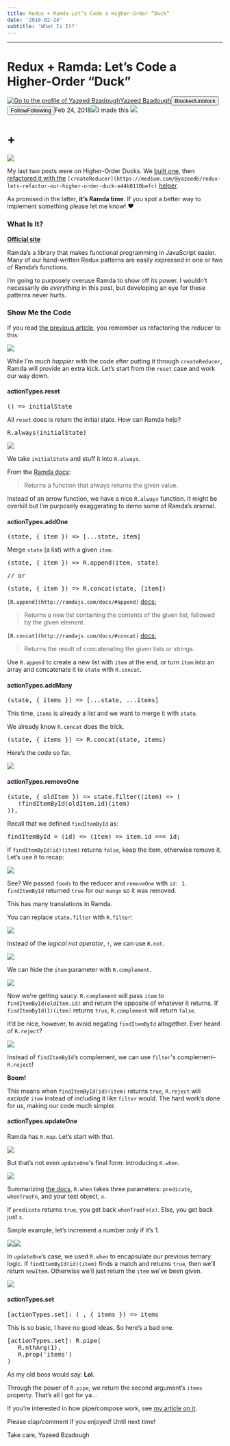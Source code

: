 ```yaml
---
title: Redux + Ramda Let’s Code a Higher-Order “Duck”
date: '2018-02-24'
subtitle: 'What Is It?'
---
```


* * *

# Redux + Ramda: Let’s Code a Higher-Order “Duck”

[![Go to the profile of Yazeed Bzadough](https://cdn-images-1.medium.com/fit/c/100/100/1*D0_8f6gW_H8ufCLRpsjVtA@2x.jpeg)](https://medium.com/@yazeedb?source=post_header_lockup)[Yazeed Bzadough](https://medium.com/@yazeedb)<span class="followState js-followState" data-user-id="93124e8e38fc"><button class="button button--smallest u-noUserSelect button--withChrome u-baseColor--buttonNormal button--withHover button--unblock js-unblockButton u-marginLeft10 u-xs-hide" data-action="sign-up-prompt" data-sign-in-action="toggle-block-user" data-requires-token="true" data-redirect="https://medium.com/front-end-weekly/redux-ramda-lets-code-a-higher-order-duck-dc87021406cc" data-action-source="post_header_lockup"><span class="button-label  button-defaultState">Blocked</span><span class="button-label button-hoverState">Unblock</span></button><button class="button button--primary button--smallest button--dark u-noUserSelect button--withChrome u-accentColor--buttonDark button--follow js-followButton u-marginLeft10 u-xs-hide" data-action="sign-up-prompt" data-sign-in-action="toggle-subscribe-user" data-requires-token="true" data-redirect="https://medium.com/_/subscribe/user/93124e8e38fc" data-action-source="post_header_lockup-93124e8e38fc-------------------------follow_byline"><span class="button-label  button-defaultState js-buttonLabel">Follow</span><span class="button-label button-activeState">Following</span></button></span><time datetime="2018-02-25T04:44:34.186Z">Feb 24, 2018</time><span class="middotDivider u-fontSize12"></span><span class="readingTime" title="5 min read"></span>![](https://cdn-images-1.medium.com/max/1600/1*AvhLF3EobvdMRIeW31_K2g.png)I made this <img src=“redux”/> <h1>+</h1> <img src=”ramda” />

My last two posts were on Higher-Order Ducks. We [built one](https://medium.com/front-end-hacking/redux-lets-code-a-higher-order-duck-a045415bef0f), then [refactored it with the](https://medium.com/@yazeedb/redux-lets-refactor-our-higher-order-duck-e44b0110befc) `[createReducer](https://medium.com/@yazeedb/redux-lets-refactor-our-higher-order-duck-e44b0110befc)` [helper](https://medium.com/@yazeedb/redux-lets-refactor-our-higher-order-duck-e44b0110befc).

As promised in the latter, **it’s Ramda time**. If you spot a better way to implement something please let me know! ❤️

### What Is It?

[**Official site**](http://ramdajs.com)

Ramda’s a library that makes functional programming in JavaScript easier. Many of our hand-written Redux patterns are easily expressed in one or two of Ramda’s functions.

I’m going to purposely overuse Ramda to show off its power. I wouldn’t necessarily do _everything_ in this post, but developing an eye for these patterns never hurts.

### Show Me the Code

If you read [the previous article](https://medium.com/@yazeedb/redux-lets-refactor-our-higher-order-duck-e44b0110befc), you remember us refactoring the reducer to this:

![](https://cdn-images-1.medium.com/max/1600/1*-abhyPqZJiP3JZW6GOU9lQ.png)

While I’m _much happier_ with the code after putting it through `createReducer`, Ramda will provide an extra kick. Let’s start from the `reset` case and work our way down.

#### actionTypes.reset

<pre name="1035" id="1035" class="graf graf--pre graf-after--h4">() => initialState</pre>

All `reset` does is return the initial state. How can Ramda help?

<pre name="0595" id="0595" class="graf graf--pre graf-after--p">R.always(initialState)</pre>

![](https://cdn-images-1.medium.com/max/1600/1*T32OLQ_g4cGoiA6Y5LTQ5A.png)

We take `initialState` and stuff it into `R.always`.

From the [Ramda docs](http://ramdajs.com/docs/#always):

> Returns a function that always returns the given value.

Instead of an arrow function, we have a nice `R.always` function. It might be overkill but I’m purposely exaggerating to demo some of Ramda’s arsenal.

#### actionTypes.addOne

<pre name="f03a" id="f03a" class="graf graf--pre graf-after--h4">(state, { item }) => [...state, item]</pre>

Merge `state` (a list) with a given `item`.

<pre name="045a" id="045a" class="graf graf--pre graf-after--p">(state, { item }) => R.append(item, state)</pre>

<pre name="2d95" id="2d95" class="graf graf--pre graf-after--pre">// or</pre>

<pre name="413d" id="413d" class="graf graf--pre graf-after--pre">(state, { item }) => R.concat(state, [item])</pre>

`[R.append](http://ramdajs.com/docs/#append)` [docs:](http://ramdajs.com/docs/#append)

> Returns a new list containing the contents of the given list, followed by the given element.

`[R.concat](http://ramdajs.com/docs/#concat)` [docs:](http://ramdajs.com/docs/#concat)

> Returns the result of concatenating the given lists or strings.

Use `R.append` to create a new list with `item` at the end, or turn `item` into an array and concatenate it to `state` with `R.concat`.

#### actionTypes.addMany

<pre name="2212" id="2212" class="graf graf--pre graf-after--h4">(state, { items }) => [...state, ...items]</pre>

This time, `items` is already a list and we want to merge it with `state`.

We already know `R.concat` does the trick.

<pre name="fdac" id="fdac" class="graf graf--pre graf-after--p">(state, { items }) => R.concat(state, items)</pre>

Here’s the code so far.

![](https://cdn-images-1.medium.com/max/1600/1*mthn1Las07A2N8cGrOqJ9w.png)

#### actionTypes.removeOne

<pre name="287a" id="287a" class="graf graf--pre graf-after--h4">(state, { oldItem }) => state.filter((item) => (
   !findItemById(oldItem.id)(item)
)),</pre>

Recall that we defined `findItemById` as:

<pre name="bb11" id="bb11" class="graf graf--pre graf-after--p">findItemById = (id) => (item) => item.id === id;</pre>

If `findItemById(id)(item)` returns `false`, keep the item, otherwise remove it. Let’s use it to recap:

![](https://cdn-images-1.medium.com/max/1600/1*NfrUhR8En3gfqvTb-hrGdA.png)

See? We passed `foods` to the reducer and `removeOne` with `id: 1`. `findItemById` returned `true` for our `mango` so it was removed.

This has many translations in Ramda.

You can replace `state.filter` with `R.filter`:

![](https://cdn-images-1.medium.com/max/1600/1*WXH4HkJqvScV-AIm7OVwgw.png)

Instead of the _logical not operator_, `!`, we can use `R.not`.

![](https://cdn-images-1.medium.com/max/1600/1*fCTvdjTV-oXMdgapftdmeA.png)

We can hide the `item` parameter with `R.complement`.

![](https://cdn-images-1.medium.com/max/1600/1*tXyIr3HWU4D257gen38ArA.png)

Now we’re getting saucy. `R.complement` will pass `item` to `findItemById(oldItem.id)` and return the opposite of whatever it returns. If `findItemById(1)(item)` returns `true`, `R.complement` will return `false`.

It’d be nice, however, to avoid negating `findItemById` altogether. Ever heard of `R.reject`?

![](https://cdn-images-1.medium.com/max/1600/1*3OuGWNVyhfB9ZV78qFGBNw.png)

Instead of `findItemById`’s complement, we can use `filter`'s complement–`R.reject`!

**Boom!**

This means when `findItemById(id)(item)` returns `true`, `R.reject` will _exclude_ `item` instead of including it like `filter` would. The hard work’s done for us, making our code much simpler.

#### actionTypes.updateOne

Ramda has `R.map`. Let’s start with that.

![](https://cdn-images-1.medium.com/max/1600/1*yKLTk8cjnLYMHRfKnrsPWw.png)

But that’s not even `updateOne`'s final form: introducing `R.when`.

![](https://cdn-images-1.medium.com/max/1600/1*8LW9Q2bvfGGodIglXw8y3Q.png)

Summarizing [the docs](http://ramdajs.com/docs/#when), `R.when` takes three parameters: `predicate`, `whenTrueFn`, and your test object, `x`.

If `predicate` returns `true`, you get back `whenTrueFn(x)`.
Else, you get back just `x`.

Simple example, let’s increment a number _only_ if it’s 1.

![](https://cdn-images-1.medium.com/max/1600/1*C8eWUtUCm-vad_Nv9OuGVw.png)![](https://cdn-images-1.medium.com/max/1600/1*eqLG9a-Uu2U9YkD9j8eIyA.png)

In `updateOne`’s case, we used `R.when` to encapsulate our previous ternary logic. If `findItemById(id)(item)` finds a match and returns `true`, then we’ll return `newItem`. Otherwise we’ll just return the `item` we’ve been given.

![](https://cdn-images-1.medium.com/max/1600/1*8LW9Q2bvfGGodIglXw8y3Q.png)

#### actionTypes.set

<pre name="435f" id="435f" class="graf graf--pre graf-after--h4">[actionTypes.set]: (_, { items }) => items</pre>

This is so basic, I have no good ideas. So here’s a bad one.

<pre name="6ed7" id="6ed7" class="graf graf--pre graf-after--p">[actionTypes.set]: R.pipe(
   R.nthArg(1),
   R.prop('items')
)</pre>

As my old boss would say: **Lol**.

Through the power of `R.pipe`, we return the second argument’s `items` property. That’s all I got for ya…

If you’re interested in how pipe/compose work, see [my article on it](https://medium.com/@yazeedb/pipe-and-compose-in-javascript-5b04004ac937).

Please clap/comment if you enjoyed! Until next time!

Take care,
Yazeed Bzadough
  